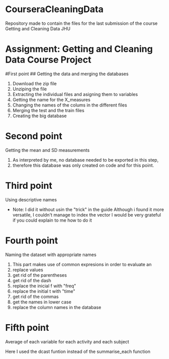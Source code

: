 # CourseraCleaningData
Repository made to contain the files for the last submission of the course Getting and Cleaning Data JHU

# Assignment: Getting and Cleaning Data Course Project

#First point ##
Getting the data and merging the databases

1. Download the zip file
2. Unziping the file
3. Extracting the individual files and asigning them to variables
4. Getting the name for the X_measures
5. Changing the names of the colums in the different files
6. Merging the test and the train files
7. Creating the big database

# Second point #
Getting the mean and SD measurements

1. As interpreted by me, no database needed to be exported in this step, 
2. therefore this database was only created on code and for this point.

# Third point #
Using descriptive names

- Note: I did it without usin the "trick" in the guide
Although i found it more versatile, I couldn't manage to index the vector
I would be very grateful if you could explain to me how to do it


# Fourth point
Naming the dataset with appropriate names

1. This part makes use of common expresions in order to evaluate an 
2. replace values 
3. get rid of the parentheses
4. get rid of the dash
5. replace the inicial f with "freq"
6. replace the initial t with "time"
7. get rid of the commas
8. get the names in lower case
9. replace the column names in the database


# Fifth point
Average of each variable for each activity and each subject

Here I used the dcast funtion instead of the summarise_each function
